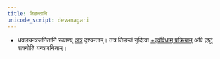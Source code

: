 ```yaml
---
title: तिङन्तानि
unicode_script: devanagari
---
```



- धवलयन्त्रजनितानि रूपाण्य् [अत्र](https://docs.google.com/spreadsheets/d/1rO05Aw5lDnkPaP877iGUlL6zIRPWYedetpxw3At87FA/edit#gid=191601236) दृश्यन्ताम्। तत्र तिङन्तं नुदित्वा [+एवंविधाम् प्रक्रियाम्](https://avinashvarna.github.io/prakriya/?input_trans=devanagari&output_trans=devanagari&input=%E0%A4%AD%E0%A4%B5%E0%A4%A4%E0%A4%BF) अपि द्रष्टुं शक्नोति यन्त्रजनिताम्।

<div class="spreadsheet" src="../dhavala-tiNantAni.tsv"> </div>  

